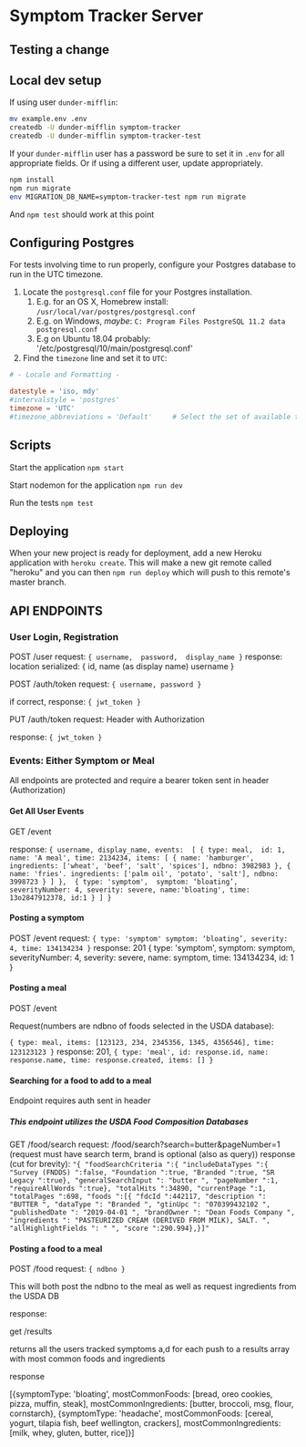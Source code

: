 # Symptom Tracker Server

## Testing a change


## Local dev setup

If using user `dunder-mifflin`:

```bash
mv example.env .env
createdb -U dunder-mifflin symptom-tracker
createdb -U dunder-mifflin symptom-tracker-test
```

If your `dunder-mifflin` user has a password be sure to set it in `.env` for all appropriate fields. Or if using a different user, update appropriately.

```bash
npm install
npm run migrate
env MIGRATION_DB_NAME=symptom-tracker-test npm run migrate
```

And `npm test` should work at this point

## Configuring Postgres

For tests involving time to run properly, configure your Postgres database to run in the UTC timezone.

1. Locate the `postgresql.conf` file for your Postgres installation.
   1. E.g. for an OS X, Homebrew install: `/usr/local/var/postgres/postgresql.conf`
   2. E.g. on Windows, _maybe_: `C: Program Files PostgreSQL 11.2 data postgresql.conf`
   3. E.g  on Ubuntu 18.04 probably: '/etc/postgresql/10/main/postgresql.conf'
2. Find the `timezone` line and set it to `UTC`:

```conf
# - Locale and Formatting -

datestyle = 'iso, mdy'
#intervalstyle = 'postgres'
timezone = 'UTC'
#timezone_abbreviations = 'Default'     # Select the set of available time zone
```

## Scripts

Start the application `npm start`

Start nodemon for the application `npm run dev`

Run the tests `npm test`



## Deploying

When your new project is ready for deployment, add a new Heroku application with `heroku create`. This will make a new git remote called "heroku" and you can then `npm run deploy` which will push to this remote's master branch.

## API ENDPOINTS 

### User Login, Registration

POST /user
  request:
   `{
      username, 
      password, 
      display_name
    }`
  response: 
    location
    serialized:
    {
      id,
      name (as display name)
      username
    }

POST /auth/token
  request:
    `{
      username,
      password
    }`

  if correct, response:
    `{
      jwt_token
    }`

PUT /auth/token
  request:
  Header with Authorization

  response: `{
    jwt_token
  }`
  

### Events: Either Symptom or Meal
All endpoints are protected and require a bearer token sent in header (Authorization)

#### Get All User Events

GET /event 
  
  response:
    `{
      username,
      display_name,
      events: 
        [
          {
            type: meal, 
            id: 1,
            name: 'A meal',
            time: 2134234,
            items: [
              {
                name: 'hamburger',
                ingredients: ['wheat', 'beef', 'salt', 'spices'],
                ndbno: 3982983
              },
              {
                name: 'fries'.
                ingredients: ['palm oil', 'potato', 'salt'],
                ndbno: 3998723
              }
            ]
          }, 
          {
            type: 'symptom', 
            symptom: ‘bloating’, 
            severityNumber: 4,
            severity: severe,
            name:'bloating',
            time: 13o2847912378,
            id:1
          }
        ]
    }`

#### Posting a symptom

POST /event
  request:
    `{
      type: 'symptom'
      symptom: ‘bloating’,
      severity: 4,
      time: 134134234
    }`
  response: 201
  {
     type: 'symptom',
          symptom: symptom,
          severityNumber: 4,
          severity: severe,
          name: symptom,
          time: 134134234,
          id: 1
  }

#### Posting a meal

POST /event

Request(numbers are ndbno of foods selected in the USDA database):

`{
      type: meal,
      items: [123123, 234, 2345356, 1345, 4356546],
      time: 123123123
    }`
  response: 201, `{
   type: 'meal',
          id: response.id,
          name: response.name,
          time: response.created,
          items: []
  }`

#### Searching for a food to add to a meal

Endpoint requires auth sent in header

##### This endpoint utilizes the USDA Food Composition Databases

GET /food/search
request:
/food/search?search=butter&pageNumber=1
(request must have search term, brand is optional (also as query))
  response (cut for brevity):
  `"{ "foodSearchCriteria ":{ "includeDataTypes ":{ "Survey (FNDDS) ":false, "Foundation ":true, "Branded ":true, "SR Legacy ":true}, "generalSearchInput ": "butter ", "pageNumber ":1, "requireAllWords ":true}, "totalHits ":34890, "currentPage ":1, "totalPages ":698,
  "foods ":[{ "fdcId ":442117, "description ": "BUTTER ", "dataType ": "Branded ", "gtinUpc ": "070399432102 ", "publishedDate ": "2019-04-01 ", "brandOwner ": "Dean Foods Company ", "ingredients ": "PASTEURIZED CREAM (DERIVED FROM MILK), SALT. ", "allHighlightFields ": " ", "score ":290.994},}]"`

#### Posting a food to a meal

POST /food
request: `{
  ndbno
  }`

This will both post the ndbno to the meal as well as request ingredients from the USDA DB

response: 

get /results

returns all the users tracked symptoms a,d for each push to a results array with most common foods and ingredients

response

[{symptomType: 'bloating', mostCommonFoods: [bread, oreo cookies, pizza, muffin, steak], mostCommonIngredients: [butter, broccoli, msg, flour, cornstarch}, {symptomType: 'headache', mostCommonFoods: [cereal, yogurt, tilapia fish, beef wellington, crackers], mostCommonIngredients: [milk, whey, gluten, butter, rice]}]